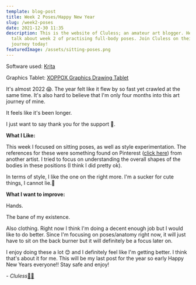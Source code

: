 ```yaml
---
template: blog-post
title: Week 2 Poses/Happy New Year
slug: /week2-poses
date: 2021-12-30 11:35
description: This is the website of Cluless; an amateur art blogger. Here they
  talk about week 2 of practising full-body poses. Join Cluless on their art
  journey today!
featuredImage: /assets/sitting-poses.png
---
```

Software used: [Krita](https://krita.org/en/)

Graphics Tablet: [XOPPOX Graphics Drawing Tablet](https://www.amazon.com/XOPPOX-Graphics-Battery-Free-Compatible-Painting/dp/B08TC1N6JS)

It's almost 2022 😱. The year felt like it flew by so fast yet crawled at the same time. It's also hard to believe that I'm only four months into this art journey of mine. 

It feels like it's been longer.

I just want to say thank you for the support 🤗.

**What I Like:**

This week I focused on sitting poses, as well as style experimentation. The references for these were something found on Pinterest ([click here](https://www.pinterest.com/pin/296815431700923767/)) from another artist. I tried to focus on understanding the overall shapes of the bodies in these positions (I think I did pretty ok). 

In terms of style, I like the one on the right more. I'm a sucker for cute things, I cannot lie.🤭 

**What I want to improve:**

Hands.

The bane of my existence.

Also clothing. Right now I think I'm doing a decent enough job but I would like to do better. Since I'm focusing on poses/anatomy right now, it will just have to sit on the back burner but it will definitely be a focus later on. 

I enjoy doing these a lot 😊 and I definitely feel like I'm getting better. I think that's about it for me. This will be my last post for the year so early Happy New Years everyone!! Stay safe and enjoy!

\- *Cluless*[✌🏽](https://emojipedia.org/victory-hand-medium-skin-tone/)